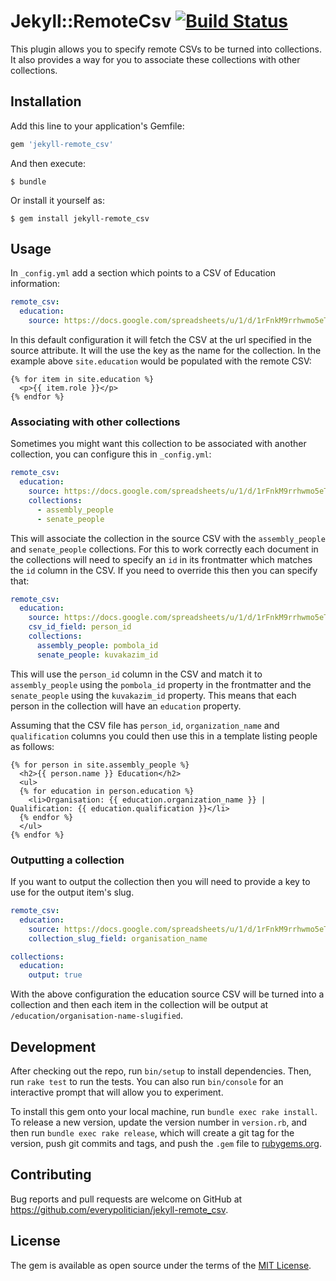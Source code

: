 # Jekyll::RemoteCsv [![Build Status](https://travis-ci.org/everypolitician/jekyll-remote_csv.svg?branch=master)](https://travis-ci.org/everypolitician/jekyll-remote_csv)

This plugin allows you to specify remote CSVs to be turned into collections. It also provides a way for you to associate these collections with other collections.

## Installation

Add this line to your application's Gemfile:

```ruby
gem 'jekyll-remote_csv'
```

And then execute:

    $ bundle

Or install it yourself as:

    $ gem install jekyll-remote_csv

## Usage

In `_config.yml` add a section which points to a CSV of Education information:

```yaml
remote_csv:
  education:
    source: https://docs.google.com/spreadsheets/u/1/d/1rFnkM9rrhwmo5eTwhEPordgucf-iNACnzc6E78elkaM/export?format=csv
```

In this default configuration it will fetch the CSV at the url specified in the source attribute. It will the use the key as the name for the collection. In the example above `site.education` would be populated with the remote CSV:

```liquid
{% for item in site.education %}
  <p>{{ item.role }}</p>
{% endfor %}
```

### Associating with other collections

Sometimes you might want this collection to be associated with another collection, you can configure this in `_config.yml`:

```yaml
remote_csv:
  education:
    source: https://docs.google.com/spreadsheets/u/1/d/1rFnkM9rrhwmo5eTwhEPordgucf-iNACnzc6E78elkaM/export?format=csv
    collections:
      - assembly_people
      - senate_people
```

This will associate the collection in the source CSV with the `assembly_people` and `senate_people` collections. For this to work correctly each document in the collections will need to specify an `id` in its frontmatter which matches the `id` column in the CSV. If you need to override this then you can specify that:

```yaml
remote_csv:
  education:
    source: https://docs.google.com/spreadsheets/u/1/d/1rFnkM9rrhwmo5eTwhEPordgucf-iNACnzc6E78elkaM/export?format=csv
    csv_id_field: person_id
    collections:
      assembly_people: pombola_id
      senate_people: kuvakazim_id
```

This will use the `person_id` column in the CSV and match it to `assembly_people` using the `pombola_id` property in the frontmatter and the `senate_people` using the `kuvakazim_id` property. This means that each person in the collection will have an `education` property.

Assuming that the CSV file has `person_id`, `organization_name` and `qualification` columns you could then use this in a template listing people as follows:

```liquid
{% for person in site.assembly_people %}
  <h2>{{ person.name }} Education</h2>
  <ul>
  {% for education in person.education %}
    <li>Organisation: {{ education.organization_name }} | Qualification: {{ education.qualification }}</li>
  {% endfor %}
  </ul>
{% endfor %}
```

### Outputting a collection

If you want to output the collection then you will need to provide a key to use for the output item's slug.

```yaml
remote_csv:
  education:
    source: https://docs.google.com/spreadsheets/u/1/d/1rFnkM9rrhwmo5eTwhEPordgucf-iNACnzc6E78elkaM/export?format=csv
    collection_slug_field: organisation_name

collections:
  education:
    output: true
```

With the above configuration the education source CSV will be turned into a collection and then each item in the collection will be output at `/education/organisation-name-slugified`.


## Development

After checking out the repo, run `bin/setup` to install dependencies. Then, run `rake test` to run the tests. You can also run `bin/console` for an interactive prompt that will allow you to experiment.

To install this gem onto your local machine, run `bundle exec rake install`. To release a new version, update the version number in `version.rb`, and then run `bundle exec rake release`, which will create a git tag for the version, push git commits and tags, and push the `.gem` file to [rubygems.org](https://rubygems.org).

## Contributing

Bug reports and pull requests are welcome on GitHub at https://github.com/everypolitician/jekyll-remote_csv.


## License

The gem is available as open source under the terms of the [MIT License](http://opensource.org/licenses/MIT).
